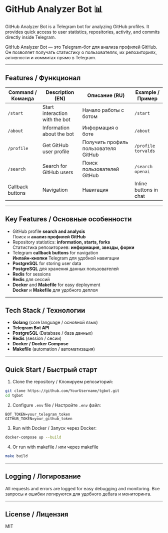 # GitHub Analyzer Bot 📊

GitHub Analyzer Bot is a Telegram bot for analyzing GitHub profiles. It provides quick access to user statistics, repositories, activity, and commits directly inside Telegram.  

GitHub Analyzer Bot — это Telegram-бот для анализа профилей GitHub. Он позволяет получать статистику о пользователях, их репозиториях, активности и коммитах прямо в Telegram.  

---

## Features / Функционал

| Command / Команда | Description (EN)                         | Описание (RU)                                | Example / Пример       |
| ----------------- | ---------------------------------------- | -------------------------------------------- | ---------------------- |
| `/start`          | Start interaction with the bot           | Начало работы с ботом                        | `/start`               |
| `/about`          | Information about the bot                | Информация о боте                            | `/about`               |
| `/profile`        | Get GitHub user profile                  | Получить профиль пользователя GitHub         | `/profile torvalds`    |
| `/search`         | Search for GitHub users                  | Поиск пользователей GitHub                   | `/search openai`       |
| Callback buttons  | Navigation                               | Навигация                                    | Inline buttons in chat |

---

## Key Features / Основные особенности

* GitHub profile **search and analysis**  
  Поиск и **анализ профилей GitHub**
* Repository statistics: **information, starts, forks**  
  Статистика репозиториев: **информация, звезды, форки**
* Telegram **callback buttons** for navigation  
  **Инлайн-кнопки** Telegram для удобной навигации
* **PostgreSQL** for storing user data  
  **PostgreSQL** для хранения данных пользователей
* **Redis** for sessions  
  **Redis** для сессий
* **Docker** and **Makefile** for easy deployment  
  **Docker** и **Makefile** для удобного деплоя

---

## Tech Stack / Технологии

* **Golang** (core language / основной язык)  
* **Telegram Bot API**  
* **PostgreSQL** (Database / база данных)  
* **Redis** (session / сесии)  
* **Docker / Docker Compose**  
* **Makefile** (automation / автоматизация)  

---

## Quick Start / Быстрый старт

1. Clone the repository / Клонируем репозиторий:  

```bash
git clone https://github.com/YourUsername/tgbot.git
cd tgbot
````

2. Configure `.env` file / Настройте `.env` файл:

```env
BOT_TOKEN=your_telegram_token
GITHUB_TOKEN=your_github_token
```

3. Run with Docker / Запуск через Docker:

```bash
docker-compose up --build
```

4. Or run with makefile / или через makefile
```bash
make build
```

---

## Logging / Логирование

All requests and errors are logged for easy debugging and monitoring.
Все запросы и ошибки логируются для удобного дебага и мониторинга.

---

## License / Лицензия

MIT
